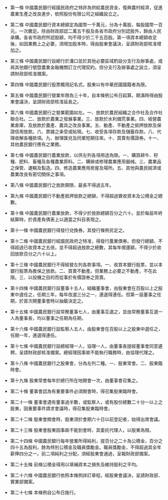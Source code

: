 * 第一條 中國農民銀行經國民政府之特許為供給農民資金，復興農村經濟，促進農業生產之改良進步，依照股份有限公司之組織設立之。

* 第二條 中國農民銀行資本總額定為國幣一千萬元，分為十萬股，每股國幣一百元，一次繳足。除由財政部認二萬五千股及各省市政府分別認股外，餘由人民承購。各省市政府所認股額，均不得少於二千五百股。第一項資本總額收足後，如因業務上之必要，須增加股本時，得由股東會議決，呈請財政部核准增加之。

* 第三條 中國農民銀行設總行於溝口並於其他必要區域酌設分支行及辦事處，或與其他銀行號暨農業金融機關訂立代理契約。但分支行及辦事處之設立，須呈請財政部核准備案。

* 第四條 中國農民銀行股票概用記名式，股東以有中華民國國籍者為限。

* 第五條 中國農民銀行營業年限為三十年，自本條例公布日起算。期滿時得由股東會議決，呈請財政部核准延長之。

* 第六條 中國農民銀行之營業範圍如左。一、放款於農民組織之合作社及合作社聯合社。二、放款於農業之發展事業。三、放款於水利備荒事業。四、經營農業倉庫，及放款於農產、農具之改良事業。五、動產、不動產之抵押放款及保證信用放款。六、票據之承受或貼現。七、收受各項存款及儲蓄存款。八、代理收解各種款項。九、辦理匯兌及同業短期往來。十、買賣有價證券。十一、其他農民銀行應有之業務。

* 第七條 中國農民銀行農業放款，以供左列各項用途為限。一、購買耕牛、籽種、肥料、畜種及各種農業原料。二、購辦或修理農業應用器械。三、農業品之保管、運輸及製造。四、修造農業應用房屋及場所。五、其他與農民經濟或農業改良有密切關係之事項。

* 第八條 中國農民銀行之放款期限，最長不得過五年。

* 第九條 中國農民銀行不動產抵押放款之總額，不得超過實收資本及公積金之總數。

* 第十條 中國農民銀行農業放款，不得少於放款總額百分之六十。並於每屆年終結算時，於資產負債表上以適當之科目表現之。

* 第十一條 中國農民銀行得發行兌換券。其發行條例另定之。

* 第十二條 中國農民銀行經國民政府之特准，得發行農業債券。但發行總額，不得超過已收資本之五倍，並不得超過放款之總數，其每年償還額，不得少於收回放款百分之六十以上。

* 第十三條 中國農民銀行不得經營左列各款事項。一、收買本銀行股票，並以本銀行股票為擔保之放款。二、買賣不動產。但業務上必要之不動產，不在此限。三、以投機之目的而從事於有價證券之買賣。

* 第十四條 中國農民銀行設董事十五人，組織董事會，由股東會在百股以上之股東中選任之，任期三年，每年改選三分之一，連選得連任。但第一屆董事之任期，於首次開董事會時以抽籤決定之。

* 第十五條 中國農民銀行設常務董事七人，由董事互選之，並由常務董事互選一人為董事長，均以董事之任期為任期。

* 第十六條 中國農民銀行設監察人五人，由股東會在百股以上之股東中選任之，任期一年，連選得連任。

* 第十七條 中國農民銀行設總經理一人，協理一人，由董事長提經董事會同意遴聘，呈請財政部核准備案。總經理因事故不能執行職務時，由協理代理之。

* 第十八條 中國農民銀行之股東會，分為左列二種。一、股東常會。二、股東臨時會。

* 第十九條 股東常會每年於總行所在地開會一次，由董事會召集之。

* 第二十條 董事會認為有重要事件必須開會時，得召集股東臨時會。

* 第二十一條 董事會遇有董事過半數，或監察人，或有股份總數二十分一以上之股東，因重要事件請求會議時，得召集股東臨時會。

* 第二十二條 股東會開會時，股東須於會期六十日以前登記者，始得出席會議。

* 第二十三條 股東會股東因事故不能到會時，其委託代理人，以股東為限。

* 第二十四條 中國農民銀行每年營業所得純利，提百分之二十為公積金，百分之四十五為股利，餘為特別公積金及職員獎勵金。職員獎勵金，不得超過其全年薪俸四分之一。前二項純利之分配，須經股東會通過，呈報財政部備案。

* 第二十五條 前條公積金得用以填補資本之損失及維持股利之平均。

* 第二十六條 中國農民銀行依照本條例詳訂章程，經股東會議決，呈請財政部、實業部備案。

* 第二十七條 本條例自公布日施行。

